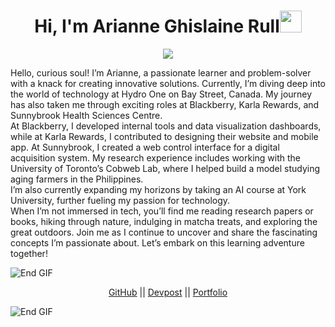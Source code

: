 <h1 align="center"><b>Hi, I'm Arianne Ghislaine Rull</b><img src="https://media.giphy.com/media/hvRJCLFzcasrR4ia7z/giphy.gif" width="35"></h1>

<!-- Typing effect -->
<p align="center">
  <a href="https://github.com/DenverCoder1/readme-typing-svg">
    <img src="https://readme-typing-svg.herokuapp.com?font=Time+New+Roman&color=cyan&size=25&center=true&vCenter=true&width=600&height=100&lines=Hello+World!&hearts;++;I+am+a+Computer+Science+Student;Aspiring+Developer;Designer+at+Heart;Bookworm;Hackathon+Enthusiast;Matcha+Enjoyer;Loves+to+Build+Cool+Stuff+<3;Currently+Exploring+AI+at+York+University">
  </a>
</p>

<p align="left">
Hello, curious soul! I’m Arianne, a passionate learner and problem-solver with a knack for creating innovative solutions. Currently, I’m diving deep into the world of technology at Hydro One on Bay Street, Canada. My journey has also taken me through exciting roles at Blackberry, Karla Rewards, and Sunnybrook Health Sciences Centre.
<br>
At Blackberry, I developed internal tools and data visualization dashboards, while at Karla Rewards, I contributed to designing their website and mobile app. At Sunnybrook, I created a web control interface for a digital acquisition system. My research experience includes working with the University of Toronto’s Cobweb Lab, where I helped build a model studying aging farmers in the Philippines.
<br>
I’m also currently expanding my horizons by taking an AI course at York University, further fueling my passion for technology.
<br>
When I’m not immersed in tech, you’ll find me reading research papers or books, hiking through nature, indulging in matcha treats, and exploring the great outdoors. Join me as I continue to uncover and share the fascinating concepts I’m passionate about. Let’s embark on this learning adventure together!
</p>

<img src="https://user-images.githubusercontent.com/73097560/115834477-dbab4500-a447-11eb-908a-139a6edaec5c.gif" alt="End GIF">

<p align="center">
  <a href="https://github.com/arianneghislainerull">GitHub</a> ||
  <a href="https://devpost.com/arianneghislaine">Devpost</a> ||
  <a href="https://ariannerullcodes.netlify.app/">Portfolio</a>
</p>

<img src="https://user-images.githubusercontent.com/73097560/115834477-dbab4500-a447-11eb-908a-139a6edaec5c.gif" alt="End GIF">
